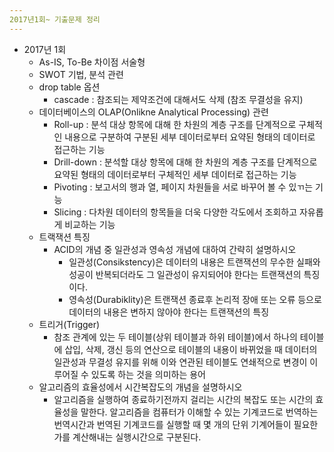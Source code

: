 ```yaml
---
2017년1회~ 기출문제 정리
---
```


* 2017년 1회
  * As-IS, To-Be 차이점 서술형
  * SWOT 기법, 분석 관련
  * drop table 옵션
    * cascade : 참조되는 제약조건에 대해서도 삭제 (참조 무결성을 유지)
  * 데이터베이스의 OLAP(Onlikne Analytical Processing) 관련
    * Roll-up : 분석 대상 항목에 대해 한 차원의 계층 구조를 단계적으로 구체적인 내용으로 구분하여 구분된 세부 데이터로부터 요약된 형태의 데이터로 접근하는 기능
    * Drill-down : 분석할 대상 항목에 대해 한 차원의 계층 구조를 단계적으로 요약된 형태의 데이터로부터 구체적인 세부 데이터로 접근하는 기능
    * Pivoting : 보고서의 행과 열, 페이지 차원들을 서로 바꾸어 볼 수 있ㄲ는 기능
    * Slicing : 다차원 데이터의 항목들을 더욱 다양한 각도에서 조회하고 자유롭게 비교하는 기능
  * 트랙잭션 특징
    * ACID의 개념 중 일관성과 영속성 개념에 대하여 간략히 설명하시오
      * 일관성(Consikstency)은 데이터의 내용은 트랜잭션의 무수한 실패와 성공이 반복되더라도 그 일관성이 유지되어야 한다는 트랜잭션의 특징이다.
      * 영속성(Durabiklity)은 트랜잭션 종료후 논리적 장애 또는 오류 등으로 데이터의 내용은 변하지 않아야 한다는 트랜잭션의 특징
  * 트리거(Trigger)
    * 참조 관계에 있는 두 테이블(상위 테이블과 하위 테이블)에서 하나의 테이블에 삽입, 삭제, 갱신 등의 연산으로 테이블의 내용이 바뀌었을 때 데이터의 일관성과 무결성 유지를 위해 이와 연관된 테이블도 연쇄적으로 변경이 이루어질 수 있도록 하는 것을 의미하는 용어
  * 알고리즘의 효율성에서 시간복잡도의 개념을 설명하시오
    * 알고리즘을 실행하여 종료하기전까지 걸리는 시간의 복잡도 또는 시간의 효율성을 말한다. 알고리즘을 컴퓨터가 이해할 수 있는 기계코드로 번역하는 번역시간과 번역된 기계코드를 실행할 때 몇 개의 단위 기계어들이 필요한가를 계산해내는 실행시간으로 구분된다.